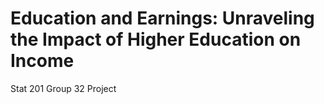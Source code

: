 # Education and Earnings: Unraveling the Impact of Higher Education on Income
Stat 201 Group 32 Project
